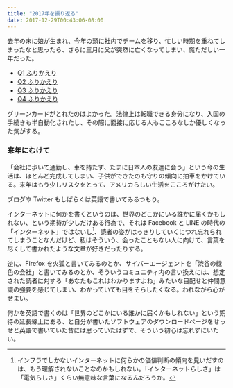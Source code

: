 ```yaml
---
title: "2017年を振り返る"
date: 2017-12-29T00:43:06-08:00
---
```


去年の末に娘が生まれ、今年の頭に社内でチームを移り、忙しい時期を重ねてしまったなと思ったら、さらに三月に父が突然に亡くなってしまい、慌ただしい一年だった。

* [Q1 ふりかえり][Q1]
* [Q2 ふりかえり][Q2]
* [Q3 ふりかえり][Q3]
* [Q4 ふりかえり][Q4]

グリーンカードがとれたのはよかった。法律上は転職できる身分になり、入国の手続きも半自動化されたし、その際に面接に応じる人もこころなしか優しくなった気がする。

### 来年にむけて

「会社に歩いて通勤し、車を持たず、たまに日本人の友達に会う」という今の生活は、ほとんど完成してしまい、子供ができたのも守りの傾向に拍車をかけている。来年はもう少しリスクをとって、アメリカらしい生活をこころがけたい。

ブログや Twitter もしばらくは英語で書いてみるつもり。

インターネットに何かを書くというのは、世界のどこかにいる誰かに届くかもしれない、という期待が少しだけある行為で、それは Facebook と LINE の時代の「インターネット」ではないし[^INTERNET]、読者の姿がはっきりしていくにつれ忘れられてしまうことなんだけど、私はそういう、会ったこともない人に向けて、言葉を尽くして書かれたような文章が好きだったりする。

逆に、Firefox を火狐と書いてみるのとか、サイバーエージェントを「渋谷の緑色の会社」と書いてみるのとか、そういうコミュニティ内の言い換えには、想定された読者に対する「あなたもこれはわかりますよね」みたいな目配せと仲間意識の強要を感じてしまい、わかっていても目をそらしたくなる。われながら心がせまい。

何かを英語で書くのは「世界のどこかにいる誰かに届くかもしれない」という期待の延長線上にある、と自分が書いたソフトウェアのダウンロードページをせっせと英語で書いていた昔には思っていたはずで、そういう初心は忘れずにいたい。

[Q1]: https://blog.8-p.info/ja/2017/04/01/q1/
[Q2]: https://blog.8-p.info/ja/2017/06/27/q2/
[Q3]: https://blog.8-p.info/ja/2017/09/25/q3/
[Q4]: https://blog.8-p.info/ja/2017/12/27/q4/
[^INTERNET]: インフラでしかないインターネットに何らかの価値判断の傾向を見いだすのは、もう理解されないことなのかもしれない。「インターネットらしさ」は「電気らしさ」くらい無意味な言葉になるんだろうか。
